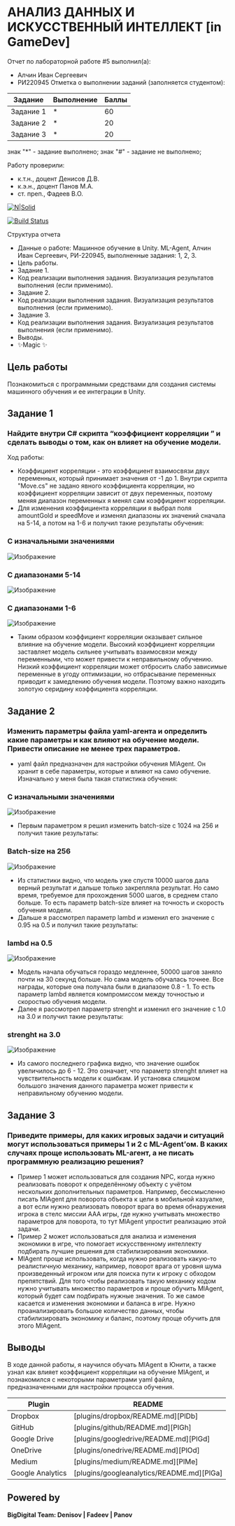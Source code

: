 # АНАЛИЗ ДАННЫХ И ИСКУССТВЕННЫЙ ИНТЕЛЛЕКТ [in GameDev]
Отчет по лабораторной работе #5 выполнил(а):
- Алчин Иван Сергеевич
- РИ220945
Отметка о выполнении заданий (заполняется студентом):

| Задание | Выполнение | Баллы |
| ------ | ------ | ------ |
| Задание 1 | * | 60 |
| Задание 2 | * | 20 |
| Задание 3 | * | 20 |

знак "*" - задание выполнено; знак "#" - задание не выполнено;

Работу проверили:
- к.т.н., доцент Денисов Д.В.
- к.э.н., доцент Панов М.А.
- ст. преп., Фадеев В.О.

[![N|Solid](https://cldup.com/dTxpPi9lDf.thumb.png)](https://nodesource.com/products/nsolid)

[![Build Status](https://travis-ci.org/joemccann/dillinger.svg?branch=master)](https://travis-ci.org/joemccann/dillinger)

Структура отчета

- Данные о работе: Машинное обучение в Unity. ML-Agent, Алчин Иван Сергеевич, РИ-220945, выполненные задания: 1, 2, 3.
- Цель работы.
- Задание 1.
- Код реализации выполнения задания. Визуализация результатов выполнения (если применимо).
- Задание 2.
- Код реализации выполнения задания. Визуализация результатов выполнения (если применимо).
- Задание 3.
- Код реализации выполнения задания. Визуализация результатов выполнения (если применимо).
- Выводы.
- ✨Magic ✨

## Цель работы
Познакомиться с программными средствами для создания системы машинного обучения и ее интеграции в Unity.

## Задание 1
### Найдите внутри C# скрипта “коэффициент корреляции ” и сделать выводы о том, как он влияет на обучение модели. 
Ход работы:
- Коэффициент корреляции - это коэффициент взаимосвязи двух переменных, который принимает значения от -1 до 1. Внутри скрипта "Move.cs" не задано явного коэффициента корреляции, но коэффициент корреляции зависит от двух переменных, поэтому меняя диапазон переменных я менял сам коэффициент корреляции.
- Для изменения коэффициента корреляции я выбрал поля amountGold и speedMove и изменял диапазоны их значений сначала на 5-14, а потом на 1-6 и получил такие результаты обучения:

### С изначальными значениями  
![Изображение](NormalStats.png) 

### С диапазонами 5-14
![Изображение](Correlation_5-14.png) 

### С диапазонами 1-6
![Изображение](Correlation_1-6.png)

- Таким образом коэффициент корреляции оказывает сильное влияние на обучение модели. Высокий коэффициент корреляции заставляет модель сильнее учитывать взаимосвязи между переменными, что может привести к неправильному обучению. Низкий коэффициент корреляции может отбросить слабо зависимые переменные в угоду оптимизации, но отбрасывание переменных приводит к замедлению обучения модели. Поэтому важно находить золотую серидину коэффициента корреляции.


## Задание 2
### Изменить параметры файла yaml-агента и определить какие параметры и как влияют на обучение модели. Привести описание не менее трех параметров.

- yaml файл предназначен для настройки обучения MlAgent. Он хранит в себе параметры, которые и влияют на само обучение. Изначально у меня была такая статистика обучения:

### С изначальными значениями  
![Изображение](NormalStats.png) 

- Первым параметром я решил изменить batch-size с 1024 на 256 и получил такие результаты:

### Batch-size на 256  
![Изображение](NormalStats.png) 

- Из статистики видно, что модель уже спустя 10000 шагов дала верный результат и дальше только закрепляла результат. Но само время, требуемое для прохождения 5000 шагов, в среднем стало больше. То есть параметр batch-size влияет на точность и скорость обучения модели.
- Дальше я рассмотрел параметр lambd и изменил его значение с 0.95 на 0.5 и получил такие результаты:

### lambd на 0.5  
![Изображение](NormalStats.png)

- Модель начала обучаться гораздо медленнее, 50000 шагов заняло почти на 30 секунд больше. Но сама модель обучалась точнее. Все награды, которые она получала были в диапазоне 0.8 - 1. То есть параметр lambd является компромиссом между точностью и скоростью обучения модели.
- Далее я рассмотрел параметр strenght и изменил его значение с 1.0 на 3.0 и получил такие результаты:

### strenght на 3.0  
![Изображение](NormalStats.png)

- Из самого последнего графика видно, что значение ошибок увеличилось до 6 - 12. Это означает, что параметр strenght влияет на чувствительность модели к ошибкам. И установка слишком большого значения данного параметра может привести к неправильному обучению модели. 


## Задание 3
### Приведите примеры, для каких игровых задачи и ситуаций могут использоваться примеры 1 и 2 с ML-Agent’ом. В каких случаях проще использовать ML-агент, а не писать программную реализацию решения? 

- Пример 1 может использоваться для создания NPC, когда нужно реализовать поворот к определённому объекту с учётом нескольких дополнительных параметров. Например, бессмысленно писать MlAgent для поворота объекта к цели в мобильной казуалке, а вот если нужно реализовать поворот врага во время обнаружения игрока в стелс миссии AAA игры, где нужно учитывать множество параметров для поворота, то тут MlAgent упростит реализацию этой задачи.
- Пример 2 может использоваться для анализа и изменения экономики в игре, что помогает искусственному интеллекту подбирать лучшие решения для стабилизирования экономики.
- MlAgent проще использовать, когда нужно реализовать какую-то реалистичную механику, например, поворот врага от уровня шума произведенный игроком или для поиска пути к игроку с обходом препятствий. Для того чтобы реализовать такую механику кодом нужно учитывать множество параметров и проще обучить MlAgent, который будет сам подбирать нужные значения. То же самое касается и изменения экономики и баланса в игре. Нужно проанализировать большое количество данных, чтобы стабилизировать экономику и баланс, поэтому проще обучить для этого MlAgent.


## Выводы

В ходе данной работы, я научился обучать MlAgent в Юнити, а также узнал как влияет коэффициент корреляции на обучение MlAgent, и познакомился с некоторыми параметрами yaml файла, предназначенными для настройки процесса обучения.

| Plugin | README |
| ------ | ------ |
| Dropbox | [plugins/dropbox/README.md][PlDb] |
| GitHub | [plugins/github/README.md][PlGh] |
| Google Drive | [plugins/googledrive/README.md][PlGd] |
| OneDrive | [plugins/onedrive/README.md][PlOd] |
| Medium | [plugins/medium/README.md][PlMe] |
| Google Analytics | [plugins/googleanalytics/README.md][PlGa] |

## Powered by

**BigDigital Team: Denisov | Fadeev | Panov**
